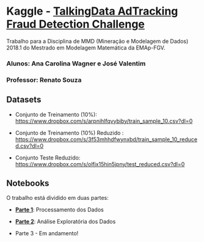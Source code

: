 # Kaggle - [TalkingData AdTracking Fraud Detection Challenge](https://www.kaggle.com/c/talkingdata-adtracking-fraud-detection)

Trabalho para a Disciplina de MMD (Mineração e Modelagem de Dados) 2018.1 do Mestrado em Modelagem Matemática da EMAp-FGV.
### Alunos: Ana Carolina Wagner e José Valentim
### Professor: Renato Souza

## Datasets

* Conjunto de Treinamento (10%): https://www.dropbox.com/s/arpnihlfqvybiby/train_sample_10.csv?dl=0


* Conjunto de Treinamento (10%) Reduzido : https://www.dropbox.com/s/3f53mhhdfwynxbd/train_sample_10_reduced.csv?dl=0 


* Conjunto Teste Reduzido:  https://www.dropbox.com/s/olfjx15hin5jpny/test_reduced.csv?dl=0

## Notebooks

O trabalho está dividido em duas partes:
* [**Parte 1**](https://github.com/anacwagner/Kaggle_TalkingData/blob/master/1_Processamento_dos_Dados.ipynb): Processamento dos Dados


* [**Parte 2**](https://github.com/anacwagner/Kaggle_TalkingData/blob/master/2_Análise_Exploratória_dos_Dados.ipynb): Análise Exploratória dos Dados

* Parte 3 - Em andamento!


